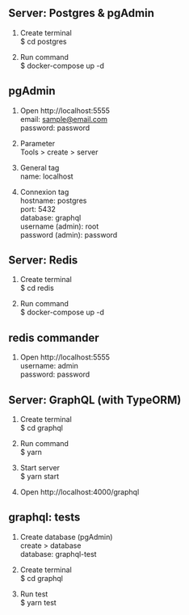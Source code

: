 ## Server: Postgres & pgAdmin  
1. Create terminal  
$ cd postgres  

2. Run command  
$ docker-compose up -d  

## pgAdmin  
1. Open http://localhost:5555  
email: sample@email.com  
password: password  

2. Parameter  
Tools > create > server  

3. General tag  
name: localhost  

4. Connexion tag  
hostname: postgres  
port: 5432  
database: graphql  
username (admin): root  
password (admin): password  

## Server: Redis  
1. Create terminal  
$ cd redis  

2. Run command  
$ docker-compose up -d  

## redis commander  
1. Open http://localhost:5555  
username: admin  
password: password  

## Server: GraphQL (with TypeORM)  
1. Create terminal  
$ cd graphql  

2. Run command  
$ yarn  

3. Start server  
$ yarn start  

4. Open http://localhost:4000/graphql  

## graphql: tests  
1. Create database (pgAdmin)  
create > database  
database: graphql-test  

2. Create terminal  
$ cd graphql  

3. Run test  
$ yarn test  
